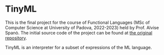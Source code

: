 # TinyML
This is the final project for the course of Functional Languages (MSc of Computer Science at University of Padova, 2022-2023) held by Prof. Alvise Spanò. 
The initial source code of the project can be found at [the original repository](https://github.com/alvisespano/FunctionalLanguages-UniPD/tree/main/2022-23/TinyML).

TinyML is an interpreter for a subset of expressions of the ML language.

